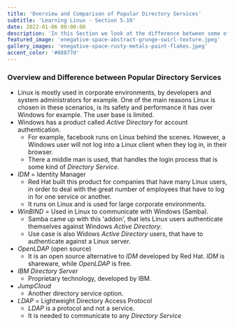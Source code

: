 ```yaml
---
title: 'Overview and Comparison of Popular Directory Services'
subtitle: 'Learning Linux - Section 5.10'
date: 2022-01-06 00:00:00
description: 'In this Section we look at the difference between some of the popular Directory Services out there. E.g. Active Directory, LDAP, IDM, WinBIND, OpenLDAP.'
featured_image: 'enegative-space-abstract-grunge-swirl-texture.jpeg'
gallery_images: 'enegative-space-rusty-metals-paint-flakes.jpeg'
accent_color: '#08877d'
---
```


### Overview and Difference between Popular Directory Services

- Linux is mostly used in corporate environments, by developers and system administrators for example. One of the main reasons Linux is chosen in these scenarios, is its safety and performance it has over Windows for example. The user base is limited.
- Windows has a product called *Active Directory* for account authentication.
  - For example, facebook runs on Linux behind the scenes. However, a Windows user will not log into a Linux client when they log in, in their browser.
  - There a middle man is used, that handles the login process that is some kind of *Directory Service*.
- *IDM* = Identity Manager
  - Red Hat built this product for companies that have many Linux users, in order to deal with the great number of employees that have to log in for one service or another.
  - It runs on Linux and is used for large corporate environments.
- *WinBIND* = Used in Linux to communicate with Windows (Samba).
  - Samba came up with this 'addon', that lets Linux users authenticate themselves against Windows *Active Directory*.
  - Use case is also Widows *Active Directory* users, that have to authenticate against a Linux server.
- *OpenLDAP* (open source)
  - It is an open source alternative to *IDM* developed by Red Hat. *IDM* is shareware, while *OpenLDAP* is free.
- *IBM Directory Server*
  - Proprietary technology, developed by IBM.
- *JumpCloud*
  - Another directory service option.
- *LDAP* = Lightweight Directory Access Protocol
  - *LDAP* is a protocol and not a service.
  - It is needed to communicate to any *Directory Service* 

